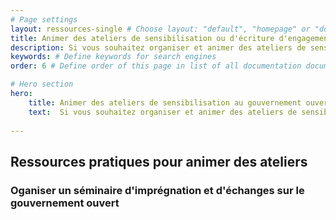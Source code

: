 ```yaml
---
# Page settings
layout: ressources-single # Choose layout: "default", "homepage" or "documentation-archive"
title: Animer des ateliers de sensibilisation ou d'écriture d'engagements # Define a title of your page
description: Si vous souhaitez organiser et animer des ateliers de sensibilisation et de mobilisation autour du gouvernement ouvert et à l’adhésion au PGO, ou pour co-construire et co-rédiger des engagements du Plan d’Action National, voici quelques ressources, trames d’atelier et supports d'animation qui pourront vous être utile. # Define a description of your page
keywords: # Define keywords for search engines
order: 6 # Define order of this page in list of all documentation documents

# Hero section
hero:
    title: Animer des ateliers de sensibilisation au gouvernement ouvert ou d'écriture d'engagements
    text:  Si vous souhaitez organiser et animer des ateliers de sensibilisation, mobiliser autour du gouvernement ouvert et sur l’adhésion au PGO, ou pour co-construire et co-rédiger des engagements du Plan d’Action National, voici quelques ressources, trames d’atelier et supports d'animation qui pourront vous être utile. Ces ressources sont librement réutilisables, et téléchargeables.
 
---
```


## Ressources pratiques pour animer des ateliers 

### Oganiser un séminaire d'imprégnation et d'échanges sur le gouvernement ouvert 



